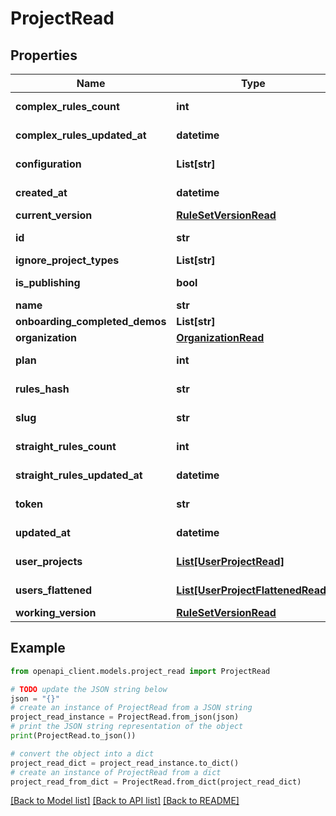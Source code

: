 # ProjectRead



## Properties

Name | Type | Description | Notes
------------ | ------------- | ------------- | -------------
**complex_rules_count** | **int** |  | [optional] [readonly] 
**complex_rules_updated_at** | **datetime** |  | [optional] [readonly] 
**configuration** | **List[str]** |  | [optional] [readonly] 
**created_at** | **datetime** |  | [optional] [readonly] 
**current_version** | [**RuleSetVersionRead**](RuleSetVersionRead.md) |  | [optional] 
**id** | **str** |  | [optional] [readonly] 
**ignore_project_types** | **List[str]** |  | [optional] 
**is_publishing** | **bool** |  | [optional] [readonly] 
**name** | **str** |  | 
**onboarding_completed_demos** | **List[str]** |  | [optional] 
**organization** | [**OrganizationRead**](OrganizationRead.md) |  | [optional] 
**plan** | **int** |  | [optional] [readonly] 
**rules_hash** | **str** |  | [optional] [readonly] 
**slug** | **str** |  | [optional] [readonly] 
**straight_rules_count** | **int** |  | [optional] [readonly] 
**straight_rules_updated_at** | **datetime** |  | [optional] [readonly] 
**token** | **str** |  | [optional] [readonly] 
**updated_at** | **datetime** |  | [optional] [readonly] 
**user_projects** | [**List[UserProjectRead]**](UserProjectRead.md) |  | [optional] [readonly] 
**users_flattened** | [**List[UserProjectFlattenedRead]**](UserProjectFlattenedRead.md) |  | [optional] [readonly] 
**working_version** | [**RuleSetVersionRead**](RuleSetVersionRead.md) |  | [optional] 

## Example

```python
from openapi_client.models.project_read import ProjectRead

# TODO update the JSON string below
json = "{}"
# create an instance of ProjectRead from a JSON string
project_read_instance = ProjectRead.from_json(json)
# print the JSON string representation of the object
print(ProjectRead.to_json())

# convert the object into a dict
project_read_dict = project_read_instance.to_dict()
# create an instance of ProjectRead from a dict
project_read_from_dict = ProjectRead.from_dict(project_read_dict)
```
[[Back to Model list]](../README.md#documentation-for-models) [[Back to API list]](../README.md#documentation-for-api-endpoints) [[Back to README]](../README.md)


